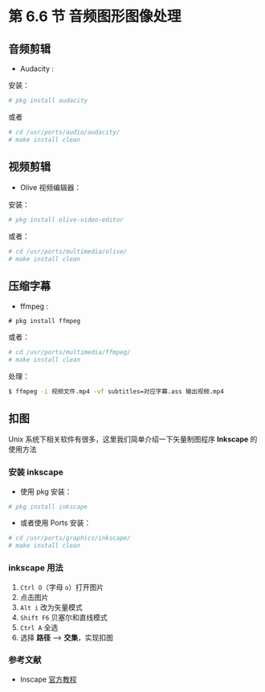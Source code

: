 # 第 6.6 节 音频图形图像处理

## 音频剪辑

- Audacity :

安装：

```sh
# pkg install audacity
```

或者

```sh
# cd /usr/ports/audio/audacity/ 
# make install clean
```


## 视频剪辑

- Olive 视频编辑器：

安装：

```sh
# pkg install olive-video-editor
```

或者：

```sh
# cd /usr/ports/multimedia/olive/ 
# make install clean
```


## 压缩字幕

- ffmpeg :

```
# pkg install ffmpeg
```

或者：

```sh
# cd /usr/ports/multimedia/ffmpeg/ 
# make install clean
```

处理：

```sh
$ ffmpeg -i 视频文件.mp4 -vf subtitles=对应字幕.ass 输出视频.mp4
```

## 扣图

Unix 系统下相关软件有很多，这里我们简单介绍一下矢量制图程序 **Inkscape** 的使用方法

### 安装 inkscape

- 使用 pkg 安装：

```sh
# pkg install inkscape
```

- 或者使用 Ports 安装：

```sh
# cd /usr/ports/graphics/inkscape/ 
# make install clean
```

### inkscape 用法

1. `Ctrl O`（字母 `o`）打开图片
2. 点击图片
3. `Alt i` 改为矢量模式
4. `Shift F6` 贝塞尔和直线模式
5. `Ctrl A` 全选
6. 选择 **路径** --> **交集**，实现扣图

### 参考文献

- Inscape [官方教程](https://inkscape.org/zh-hans/learn/tutorials/)


